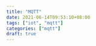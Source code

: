 ```yaml
---
title: "MQTT"
date: 2021-06-14T09:53:10+08:00
tags: ["iot", "mqtt"]
categories: ["mqtt"]
draft: true
---
```


